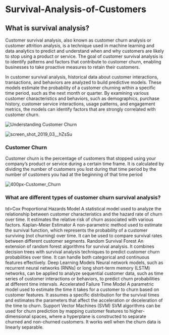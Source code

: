 # Survival-Analysis-of-Customers
<h2>What is survival analysis?</h2>
<p>Customer survival analysis, also known as customer churn analysis or customer attrition analysis, is a technique used in machine learning and data analytics to predict and understand when and why customers are likely to stop using a product or service. The goal of customer survival analysis is to identify patterns and factors that contribute to customer churn, enabling businesses to take proactive measures to retain their customers.</p>

<p>In customer survival analysis, historical data about customer interactions, transactions, and behaviors are analyzed to build predictive models. These models estimate the probability of a customer churning within a specific time period, such as the next month or quarter. By examining various customer characteristics and behaviors, such as demographics, purchase history, customer service interactions, usage patterns, and engagement metrics, the models can identify factors that are strongly correlated with customer churn.</p>


![Understanding Customer Churn](https://github.com/mohansharma077/Survival-Analysis-of-Customers/assets/104629829/8a03338b-c64c-40f8-bcdb-4f7dd1abac48)


![screen_shot_2019_03__hZsSu](https://github.com/mohansharma077/Survival-Analysis-of-Customers/assets/104629829/d1c2f9b3-27a2-4a6c-a4c6-833f34fcf7ab)




<h3>Customer Churn </h3> 
<p>Customer churn is the percentage of customers that stopped using your company’s product or service during a certain time frame. It is calculated by dividing the number of customers you lost during that time period by the number of customers you had at the beginning of that time period</p>

![400px-Customer_Churn](https://github.com/mohansharma077/Survival-Analysis-of-Customers/assets/104629829/992c2cbd-7dc0-4ec4-bc45-6abd8ff2f9ad)


<h3>What are different types of customer churn survival analysis?</h3>
<thead>
<th>td>Cox Proportional Hazards Model	A statistical model used to analyze the relationship between customer characteristics and the hazard rate of churn over time. It estimates the relative risk of churn associated with various factors.</td></th>
Kaplan-Meier Estimator	A non-parametric method used to estimate the survival function, which represents the probability of a customer surviving (not churning) over time. It can be used to compare survival rates between different customer segments.
Random Survival Forest	An extension of random forest algorithms for survival analysis. It combines decision trees with survival analysis techniques to predict customer churn probabilities over time. It can handle both categorical and continuous features effectively.
Deep Learning Models	Neural network models, such as recurrent neural networks (RNNs) or long short-term memory (LSTM) networks, can be applied to analyze sequential customer data, such as time series of customer interactions or behaviors, to predict churn probabilities at different time intervals.
Accelerated Failure Time Model	A parametric model used to estimate the time it takes for a customer to churn based on customer features. It assumes a specific distribution for the survival times and estimates the parameters that affect the acceleration or deceleration of the time to churn.
Support Vector Machines (SVM)	SVM algorithms can be used for churn prediction by mapping customer features to higher-dimensional spaces, where a hyperplane is constructed to separate churned and non-churned customers. It works well when the churn data is linearly separable.

